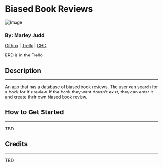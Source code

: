 # Biased Book Reviews

![Image](https://images.unsplash.com/photo-1610116306796-6fea9f4fae38?ixlib=rb-1.2.1&ixid=MnwxMjA3fDB8MHxzZWFyY2h8OXx8Ym9va3N8ZW58MHx8MHx8&auto=format&fit=crop&w=800&q=60)

### By: Marley Judd

[Github](https://github.com/marmaeju/biased_book_reviews) | [Trello](https://trello.com/invite/b/Pn8hrW8c/ATTI31aa92c893c30286e458d0e54d96fc0aF62595F2/biasedbookreviews) | [CHD](https://lucid.app/lucidchart/8796e12e-4a9e-4825-814e-3b08417da54b/edit?invitationId=inv_f456c490-ba84-46e8-ab10-35c2136e0c3d)

ERD is in the Trello

## Description

---

An app that has a database of biased book reviews. The user can search for a book for it's review. If the book they want doesn't exist, they can enter it and create their own biased book review.

## How to Get Started

---

TBD

## Credits

---

TBD
